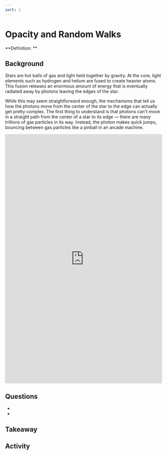 ```yaml
---
sort: 1
---
```


# Opacity and Random Walks

**Definition: **

## Background

Stars are hot balls of gas and light held together by gravity. At the core, light elements such as hydrogen and helium are fused to create heavier atoms. This fusion releases an enormous amount of energy that is eventually radiated away by photons leaving the edges of the star.

While this may seem straightforward enough, the mechanisms that tell us how the photons move from the center of the star to the edge can actually get pretty complex. The first thing to understand is that photons can't move in a straight path from the center of a star to its edge — there are many trillions of gas particles in its way. Instead, the photon makes quick jumps, bouncing between gas particles like a pinball in an arcade machine.

<iframe src="https://www.desmos.com/calculator/ectyu6rioo" width="100%vw" height="800" style="border: 1px solid #ccc" frameborder=0></iframe>


## Questions

-
-

## Takeaway


## Activity